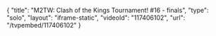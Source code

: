 {
    "title": "M2TW: Clash of the Kings Tournament! #16 - finals",
    "type": "solo",
    "layout": "iframe-static",
    "videoId": "117406102",
    "url": "\/tvpembed\/117406102"
}